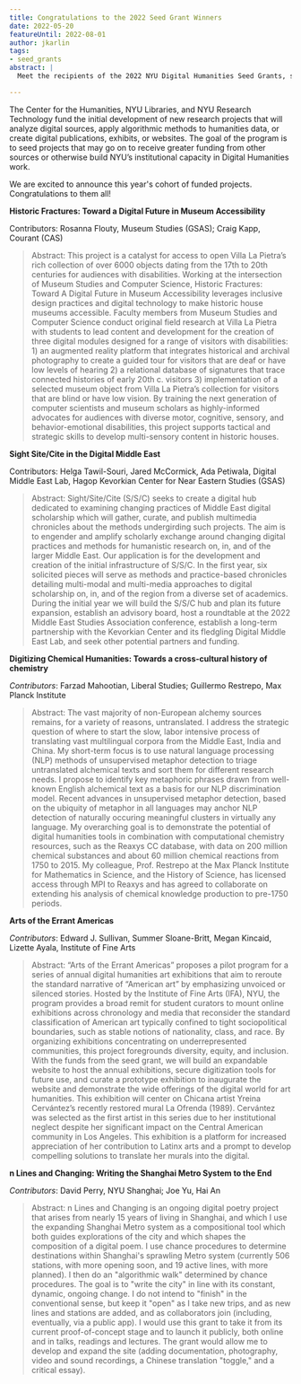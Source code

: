 ```yaml
---
title: Congratulations to the 2022 Seed Grant Winners
date: 2022-05-20
featureUntil: 2022-08-01
author: jkarlin
tags:
- seed_grants
abstract: |
  Meet the recipients of the 2022 NYU Digital Humanities Seed Grants, sponsored by the NYU Center for Humanities, NYU Libraries, and NYU Research Technology.

---
```

The Center for the Humanities, NYU Libraries, and NYU Research Technology fund the initial development of new research projects that will analyze digital sources, apply algorithmic methods to humanities data, or create digital publications, exhibits, or websites. The goal of the program is to seed projects that may go on to receive greater funding from other sources or otherwise build NYU’s institutional capacity in Digital Humanities work.

We are excited to announce this year's cohort of funded projects. Congratulations to them all!


**Historic Fractures: Toward a Digital Future in Museum Accessibility**

Contributors: Rosanna Flouty, Museum Studies (GSAS); Craig Kapp, Courant (CAS)
> Abstract: This project is a catalyst for access to open Villa La Pietra’s rich collection of over 6000 objects dating from the 17th to 20th centuries for audiences with disabilities. Working at the intersection of Museum Studies and Computer Science, Historic Fractures: Toward A Digital Future in Museum Accessibility leverages inclusive design practices and digital technology to make historic house museums accessible. Faculty members from Museum Studies and Computer Science conduct original field research at Villa La Pietra with students to lead content and development for the creation of three digital modules designed for a range of visitors with disabilities: 1) an augmented reality platform that integrates historical and archival photography to create a guided tour for visitors that are deaf or have low levels of hearing 2) a relational database of signatures that trace connected histories of early 20th c. visitors 3) implementation of a selected museum object from Villa La Pietra’s collection for visitors that are blind or have low vision. By training the next generation of computer scientists and museum scholars as highly-informed advocates for audiences with diverse motor, cognitive, sensory, and behavior-emotional disabilities, this project supports tactical and strategic skills to develop multi-sensory content in historic houses.

**Sight Site/Cite in the Digital Middle East**

Contributors: Helga Tawil-Souri, Jared McCormick, Ada Petiwala, Digital Middle East Lab, Hagop Kevorkian Center for Near Eastern Studies (GSAS)
>Abstract: Sight/Site/Cite (S/S/C) seeks to create a digital hub dedicated to examining changing practices of Middle East digital scholarship which will gather, curate, and publish multimedia chronicles about the methods undergirding such projects. The aim is to engender and amplify scholarly exchange around changing digital practices and methods for humanistic research on, in, and of the larger Middle East. Our application is for the development and creation of the initial infrastructure of S/S/C. In the first year, six solicited pieces will serve as methods and practice-based chronicles detailing multi-modal and multi-media approaches to digital scholarship on, in, and of the region from a diverse set of academics. During the initial year we will build the S/S/C hub and plan its future expansion, establish an advisory board, host a roundtable at the 2022 Middle East Studies Association conference, establish a long-term partnership with the Kevorkian Center and its fledgling Digital Middle East Lab, and seek other potential partners and funding.

**Digitizing Chemical Humanities: Towards a cross-cultural history of chemistry**

*Contributors*: Farzad Mahootian, Liberal Studies; Guillermo Restrepo, Max Planck Institute
>Abstract: The vast majority of non-European alchemy sources remains, for a variety of reasons, untranslated. I address the strategic question of where to start the slow, labor intensive process of translating vast multilingual corpora from the Middle East, India and China. My short-term focus is to use natural language processing (NLP) methods of unsupervised metaphor detection to triage untranslated alchemical texts and sort them for different research needs. I propose to identify key metaphoric phrases drawn from well-known English alchemical text as a basis for our NLP discrimination model. Recent advances in unsupervised metaphor detection, based on the ubiquity of metaphor in all languages may anchor NLP detection of naturally occuring meaningful clusters in virtually any language. My overarching goal is to demonstrate the potential of digital humanities tools in combination with computational chemistry resources, such as the Reaxys CC database, with data on 200 million chemical substances and about 60 million chemical reactions from 1750 to 2015. My colleague, Prof. Restrepo at the Max Planck Institute for Mathematics in Science, and the History of Science, has licensed access through MPI to Reaxys and has agreed to collaborate on extending his analysis of chemical knowledge production to pre-1750 periods.

**Arts of the Errant Americas**

*Contributors*: Edward J. Sullivan, Summer Sloane-Britt, Megan Kincaid, Lizette Ayala, Institute of Fine Arts
>Abstract: “Arts of the Errant Americas” proposes a pilot program for a series of annual digital humanities art exhibitions that aim to reroute the standard narrative of “American art” by emphasizing unvoiced or silenced stories. Hosted by the Institute of Fine Arts (IFA), NYU, the program provides a broad remit for student curators to mount online exhibitions across chronology and media that reconsider the standard classification of American art typically confined to tight sociopolitical boundaries, such as stable notions of nationality, class, and race. By organizing exhibitions concentrating on underrepresented communities, this project foregrounds diversity, equity, and inclusion. With the funds from the seed grant, we will build an expandable website to host the annual exhibitions, secure digitization tools for future use, and curate a prototype exhibition to inaugurate the website and demonstrate the wide offerings of the digital world for art humanities. This exhibition will center on Chicana artist Yreina Cervántez’s recently restored mural La Ofrenda (1989). Cervántez was selected as the first artist in this series due to her institutional neglect despite her significant impact on the Central American community in Los Angeles. This exhibition is a platform for increased appreciation of her contribution to Latinx arts and a prompt to develop compelling solutions to translate her murals into the digital.

**n Lines and Changing: Writing the Shanghai Metro System to the End**

*Contributors*: David Perry, NYU Shanghai; Joe Yu, Hai An
>Abstract: n Lines and Changing is an ongoing digital poetry project that arises from nearly 15 years of living in Shanghai, and which I use the expanding Shanghai Metro system as a compositional tool which both guides explorations of the city and which shapes the composition of a digital poem. I use chance procedures to determine destinations within Shanghai's sprawling Metro system (currently 506 stations, with more opening soon, and 19 active lines, with more planned). I then do an "algorithmic walk" determined by chance procedures. The goal is to "write the city" in line with its constant, dynamic, ongoing change. I do not intend to "finish" in the conventional sense, but keep it "open" as I take new trips, and as new lines and stations are added, and as collaborators join (including, eventually, via a public app). I would use this grant to take it from its current proof-of-concept stage and to launch it publicly, both online and in talks, readings and lectures. The grant would allow me to develop and expand the site (adding documentation, photography, video and sound recordings, a Chinese translation "toggle," and a critical essay). 
